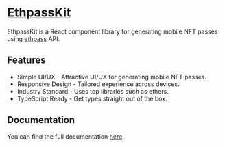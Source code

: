 # [EthpassKit](https://ethpasskit.vercel.app)

EthpassKit is a React component library for generating mobile NFT passes using [ethpass](https://ethpass.xyz/) API.

## Features

- Simple UI/UX - Attractive UI/UX for generating mobile NFT passes.
- Responsive Design - Tailored experience across devices.
- Industry Standard - Uses top libraries such as ethers.
- TypeScript Ready - Get types straight out of the box.


## Documentation

You can find the full documentation [here](https://ethpasskit.vercel.app/Docs/getting-started).
